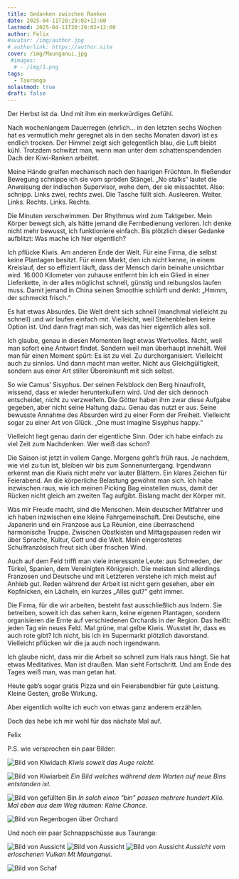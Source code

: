 ```yaml
---
title: Gedanken zwischen Ranken
date: 2025-04-11T20:29:02+12:00
lastmod: 2025-04-11T20:29:02+12:00
author: Felix
#avatar: /img/author.jpg
# authorlink: https://author.site
cover: /img/Maunganui.jpg
 #images:
  # - /img/1.png
tags: 
  - Tauranga
nolastmod: true
draft: false
---
```


Der Herbst ist da. Und mit ihm ein merkwürdiges Gefühl.

<!--more-->

Nach wochenlangem Dauerregen (ehrlich... in den letzten sechs Wochen hat es vermutlich mehr geregnet als in den sechs Monaten davor) ist es endlich trocken. Der Himmel zeigt sich gelegentlich blau, die Luft bleibt kühl. Trotzdem schwitzt man, wenn man unter dem schattenspendenden Dach der Kiwi-Ranken arbeitet.

Meine Hände greifen mechanisch nach den haarigen Früchten. In fließender Bewegung schnippe ich sie vom spröden Stängel. „No stalks“ lautet die Anweisung der indischen Supervisor, wehe dem, der sie missachtet. Also: schnipp. Links zwei, rechts zwei. Die Tasche füllt sich. Ausleeren. Weiter. Links. Rechts. Links. Rechts.

Die Minuten verschwimmen. Der Rhythmus wird zum Taktgeber. Mein Körper bewegt sich, als hätte jemand die Fernbedienung verloren. Ich denke nicht mehr bewusst, ich funktioniere einfach. Bis plötzlich dieser Gedanke aufblitzt:
Was mache ich hier eigentlich?

Ich pflücke Kiwis. Am anderen Ende der Welt. Für eine Firma, die selbst keine Plantagen besitzt. Für einen Markt, den ich nicht kenne, in einem Kreislauf, der so effizient läuft, dass der Mensch darin beinahe unsichtbar wird. 16.000 Kilometer von zuhause entfernt bin ich ein Glied in einer Lieferkette, in der alles möglichst schnell, günstig und reibungslos laufen muss. Damit jemand in China seinen Smoothie schlürft und denkt: „Hmmm, der schmeckt frisch.“

Es hat etwas Absurdes. Die Welt dreht sich schnell (manchmal vielleicht zu schnell) und wir laufen einfach mit. Vielleicht, weil Stehenbleiben keine Option ist. Und dann fragt man sich, was das hier eigentlich alles soll.

Ich glaube, genau in diesen Momenten liegt etwas Wertvolles. Nicht, weil man sofort eine Antwort findet. Sondern weil man überhaupt innehält. Weil man für einen Moment spürt: Es ist zu viel. Zu durchorganisiert. Vielleicht auch zu sinnlos.
Und dann macht man weiter.
Nicht aus Gleichgültigkeit, sondern aus einer Art stiller Übereinkunft mit sich selbst.

So wie Camus’ Sisyphus. Der seinen Felsblock den Berg hinaufrollt, wissend, dass er wieder herunterkullern wird. Und der sich dennoch entscheidet, nicht zu verzweifeln. Die Götter haben ihm zwar diese Aufgabe gegeben, aber nicht seine Haltung dazu. Genau das nutzt er aus. Seine bewusste Annahme des Absurden wird zu einer Form der Freiheit.
Vielleicht sogar zu einer Art von Glück.
„One must imagine Sisyphus happy.“

Vielleicht liegt genau darin der eigentliche Sinn.
Oder ich habe einfach zu viel Zeit zum Nachdenken.
Wer weiß das schon?

Die Saison ist jetzt in vollem Gange. Morgens geht’s früh raus. Je nachdem, wie viel zu tun ist, bleiben wir bis zum Sonnenuntergang. Irgendwann erkennt man die Kiwis nicht mehr vor lauter Blättern. Ein klares Zeichen für Feierabend.
An die körperliche Belastung gewöhnt man sich. Ich habe inzwischen raus, wie ich meinen Picking Bag einstellen muss, damit der Rücken nicht gleich am zweiten Tag aufgibt. Bislang macht der Körper mit.

Was mir Freude macht, sind die Menschen. Mein deutscher Mitfahrer und ich haben inzwischen eine kleine Fahrgemeinschaft. Drei Deutsche, eine Japanerin und ein Franzose aus La Réunion, eine überraschend harmonische Truppe. Zwischen Obstkisten und Mittagspausen reden wir über Sprache, Kultur, Gott und die Welt. Mein eingerostetes Schulfranzösisch freut sich über frischen Wind.

Auch auf dem Feld trifft man viele interessante Leute: aus Schweden, der Türkei, Spanien, dem Vereinigten Königreich. Die meisten sind allerdings Franzosen und Deutsche und mit Letzteren verstehe ich mich meist auf Anhieb gut.
Reden während der Arbeit ist nicht gern gesehen, aber ein Kopfnicken, ein Lächeln, ein kurzes „Alles gut?“ geht immer.

Die Firma, für die wir arbeiten, besteht fast ausschließlich aus Indern. Sie betreiben, soweit ich das sehen kann, keine eigenen Plantagen, sondern organisieren die Ernte auf verschiedenen Orchards in der Region. Das heißt: jeden Tag ein neues Feld. Mal grüne, mal gelbe Kiwis.
Wusstet ihr, dass es auch rote gibt? Ich nicht, bis ich im Supermarkt plötzlich davorstand. Vielleicht pflücken wir die ja auch noch irgendwann.

Ich glaube nicht, dass mir die Arbeit so schnell zum Hals raus hängt. Sie hat etwas Meditatives. Man ist draußen. Man sieht Fortschritt. Und am Ende des Tages weiß man, was man getan hat.

Heute gab’s sogar gratis Pizza und ein Feierabendbier für gute Leistung.
Kleine Gesten, große Wirkung.

Aber eigentlich wollte ich euch von etwas ganz anderem erzählen.

Doch das hebe ich mir wohl für das nächste Mal auf.

Felix

P.S. wie versprochen ein paar Bilder:

![Bild von Kiwidach](/img/KiwiBay.jpg)
_Kiwis soweit das Auge reicht._

![Bild von Kiwiarbeit](/img/KiwiWork.jpg)
_Ein Bild welches während dem Warten auf neue Bins entstanden ist._

![Bild von gefüllten Bin](/img/Bin.jpg)
_In solch einen "bin" passen mehrere hundert Kilo. Mal eben aus dem Weg räumen: Keine Chance._

![Bild von Regenbogen über Orchard](/img/KiwiRainbow.jpg)

Und noch ein paar Schnappschüsse aus Tauranga:

![Bild von Aussicht](/img/Bay.jpg)
![Bild von Aussicht](/img/Bay1.jpg)
![Bild von Aussicht](/img/Bay2.jpg)
_Aussicht vom erloschenen Vulkan Mt Maunganui._

![Bild von Schaf](/img/Schaf.jpg)